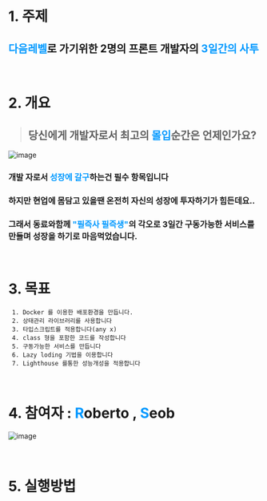 # 1. 주제
## <span style="color:#09F;">다음레벨</span>로 가기위한 2명의 프론트 개발자의 <span style="color:#09F;">3일간의 사투</span>
<br/>

# 2. 개요
>## 당신에게 개발자로서 최고의 <span style="color:#09F;">몰입</span>순간은 언제인가요?
![image](https://user-images.githubusercontent.com/46067837/201710086-05195e8f-61f7-4285-902d-944084eea647.png)
 ### 개발 자로서 <span style="color:#09F;">성장에 갈구</span>하는건 필수 항목입니다 
 ### 하지만 현업에 몸담고 있을땐 온전히 자신의 성장에 투자하기가 힘든데요..
 ### 그래서 동료와함께 <span style="color:#09F;">"필즉사 필즉생"</span>의 각오로 3일간 구동가능한 서비스를 만들며 성장을 하기로 마음먹었습니다.
<br/> 

# 3. 목표
```
 1. Docker 를 이용한 배포환경을 만듭니다.
 2. 상태관리 라이브러리를 사용합니다 
 3. 타입스크립트를 적용합니다(any x)
 4. class 형을 포함한 코드를 작성합니다 
 5. 구동가능한 서비스를 만듭니다 
 6. Lazy loding 기법을 이용합니다 
 7. Lighthouse 를통한 성능개성을 적용합니다 
```
<br/>

# 4. 참여자 : <span style="color:#09F;">R</span>oberto , <span style="color:#09F;">S</span>eob
![image](https://user-images.githubusercontent.com/46067837/202164562-c4eb8850-db49-493d-976d-ba8aacccb967.png)

<br/>

# 5. 실행방법 
```aidl

```